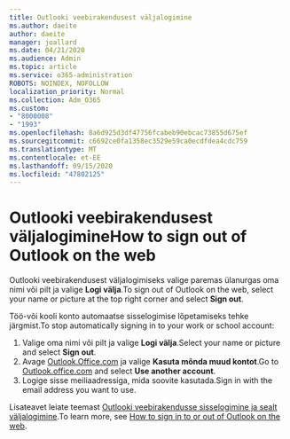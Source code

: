```yaml
---
title: Outlooki veebirakendusest väljalogimine
ms.author: daeite
author: daeite
manager: joallard
ms.date: 04/21/2020
ms.audience: Admin
ms.topic: article
ms.service: o365-administration
ROBOTS: NOINDEX, NOFOLLOW
localization_priority: Normal
ms.collection: Adm_O365
ms.custom:
- "8000008"
- "1993"
ms.openlocfilehash: 8a6d925d3df47756fcabeb90ebcac73855d675ef
ms.sourcegitcommit: c6692ce0fa1358ec3529e59ca0ecdfdea4cdc759
ms.translationtype: MT
ms.contentlocale: et-EE
ms.lasthandoff: 09/15/2020
ms.locfileid: "47802125"
---
```

# <a name="how-to-sign-out-of-outlook-on-the-web"></a><span data-ttu-id="b0a3b-102">Outlooki veebirakendusest väljalogimine</span><span class="sxs-lookup"><span data-stu-id="b0a3b-102">How to sign out of Outlook on the web</span></span>

<span data-ttu-id="b0a3b-103">Outlooki veebirakendusest väljalogimiseks valige paremas ülanurgas oma nimi või pilt ja valige **Logi välja**.</span><span class="sxs-lookup"><span data-stu-id="b0a3b-103">To sign out of Outlook on the web, select your name or picture at the top right corner and select **Sign out**.</span></span>

<span data-ttu-id="b0a3b-104">Töö-või kooli konto automaatse sisselogimise lõpetamiseks tehke järgmist.</span><span class="sxs-lookup"><span data-stu-id="b0a3b-104">To stop automatically signing in to your work or school account:</span></span>

1. <span data-ttu-id="b0a3b-105">Valige oma nimi või pilt ja valige **Logi välja**.</span><span class="sxs-lookup"><span data-stu-id="b0a3b-105">Select your name or picture and select **Sign out**.</span></span>
1. <span data-ttu-id="b0a3b-106">Avage [Outlook.Office.com](https://outlook.office.com/) ja valige **Kasuta mõnda muud kontot**.</span><span class="sxs-lookup"><span data-stu-id="b0a3b-106">Go to [Outlook.office.com](https://outlook.office.com/) and select **Use another account**.</span></span>
1. <span data-ttu-id="b0a3b-107">Logige sisse meiliaadressiga, mida soovite kasutada.</span><span class="sxs-lookup"><span data-stu-id="b0a3b-107">Sign in with the email address you want to use.</span></span>

<span data-ttu-id="b0a3b-108">Lisateavet leiate teemast [Outlooki veebirakendusse sisselogimine ja sealt väljalogimine](https://support.office.com/article/763fab4d-0138-4814-b450-37fc286bcb79).</span><span class="sxs-lookup"><span data-stu-id="b0a3b-108">To learn more, see [How to sign in to or out of Outlook on the web](https://support.office.com/article/763fab4d-0138-4814-b450-37fc286bcb79).</span></span>